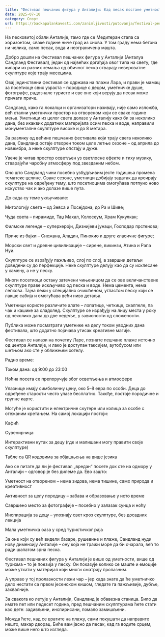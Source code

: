 ```yaml
---
title: "Фестивал пешчаних фигура у Анталији: Кад песак постане уметност"
date: 2025-07-10
category: Спорт
url: https://backapalankavesti.com/zanimljivosti/putovanja/festival-pescanih-figura-u-antaliji-kad-pesak-postane-umetnost/
---
```


На песковитој обали Анталије, тамо где се Медитеран стапа са хоризонтом, сваке године ниче град из снова. У том граду нема бетона ни челика, само песак, вода и неограничена машта.

Добро дошли на Фестивал пешчаних фигура у Анталији (Анталyа Сандланд Фестивал), један од највећих догађаја овог типа на свету, где кипари из разних земаља од обичног песка стварају невероватне скулптуре које трају месецима.

Овај јединствени фестивал се одржава на плажи Лара, и прави је мамац за посетиоце свих узраста – породице с децом, уметничке душе, фотографе, радознале туристе и све оне који верују да песак може причати приче.

Сандланд, како га локалци и организатори називају, није само изложба, већ стални уметнички простор на отвореном који се сваке године мења. Уметници из целог света долазе у Анталију како би за неколико дана, без икаквих додатних материјала осим песка и воде, направили монументалне скулптуре високе и до 8 метара.

За разлику од већине пешчаних фестивала који трају свега неколико дана, Сандланд остаје отворен током целе летње сезоне – од априла до новембра, а неке скулптуре опстају и дуже.

Увече је читав простор осветљен уз светлосне ефекте и тиху музику, стварајући чаробну атмосферу под звезданим небом.

Оно што Сандланд чини посебно узбудљивим јесте годишња промена тематске целине. Сваке сезоне, уметници добијају задатак да креирају скулптуре на одређену тему, што посетиоцима омогућава потпуно ново искуство чак и ако долазе више пута.

До сада су теме укључивале:

Митологију света – од Зевса и Посејдона, до Ра и Шиве;

Чуда света – пирамиде, Таџ Махал, Колосеум, Храм Кукулкан;

Филмске легенде – суперхероји, Дизнијеви јунаци, Господар прстенова;

Приче из бајки – Снежана, Аладин, Пинокио и друге класичне фигуре;

Морски свет и древне цивилизације – сирене, викинзи, Атина и Рапа Нуи.

Скулптуре се израђују пажљиво, слој по слој, а завршни детаљи доведени су до перфекције. Неке скулптуре делују као да су исклесане у камену, а не у песку.

Многи посетиоци остану затечени чињеницом да се ове величанствене скулптуре праве искључиво од песка и воде. Нема цемента, нема лепкова. Тајна лежи у специјално очишћеном, угластом песку који се лакше сабија и омогућава већи ниво детаља.

Уметници користе различите алате – лопатице, четкице, скалпеле, па чак и кашике за сладолед. Скулптуре се израђују на лицу места у року од неколико дана до две недеље, у зависности од сложености.

Публика може посматрати уметнике на делу током уводних дана фестивала, што додатно појачава утисак креативне магије.

Фестивал се налази на почетку Ларе, познате пешчане плаже источно од центра Анталије, и лако је доступан таксијем, аутобусом или шетњом ако сте у оближњем хотелу.

Радно време:

Током дана: од 9:00 до 23:00

Ноћна посета се препоручује због осветљења и атмосфере

Улазнице имају симболичну цену, око 5–8 евра по особи. Деца до одређене старости често улазе бесплатно. Такође, постоје породичне и групне карте.

Могуће је користити и електричне скутере или колица за особе с отежаним кретањем. На самој локацији постоји:

Кафић

Сувенирница

Интерактивни кутак за децу (где и малишани могу правити своје скулптуре)

Табле са QR кодовима за објашњења на више језика

Ако се питате да ли је фестивал „вредан“ посете док сте на одмору у Анталији – одговор је без дилеме да. Ево зашто:

Уметност на отвореном – нема зидова, нема тишине, само природа и креативност

Активност за целу породицу – забава и образовање у исто време

Савршено место за фотографије – посебно у залазак сунца и ноћу

Инспирација за децу – упознају свет кроз скулптуре, без досадних лекција

Мала уметничка оаза у сред туристичког раја

За оне који су већ видели базаре, рушевине и плаже, Сандланд нуди нову димензију Анталије – ону која не тражи море да би очарала, већ то ради шапатом зрна песка.

Фестивал пешчаних фигура у Анталији је више од уметности, више од туризма – то је поезија у песку. Он показује колико се маште и емоције може уткати у материјал који многи сматрају пролазним.

А управо у тој пролазности лежи чар – јер када знате да ће уметничко дело нестати са првом јесенском кишом, гледате га пажљивије, дубље, захвалније.

За свакога ко летује у Анталији, Сандланд је обавезна станица. Било да имате пет или педесет година, пред пешчаним скулптурама ћете стати као дете: задивљени, инспирисани, помало замишљени.

Можда ћете, кад се вратите на плажу, сами покушати да направите нешто, макар дворац. Биће вам јасно да песак, кад га водите срцем, може више него што изгледа.
